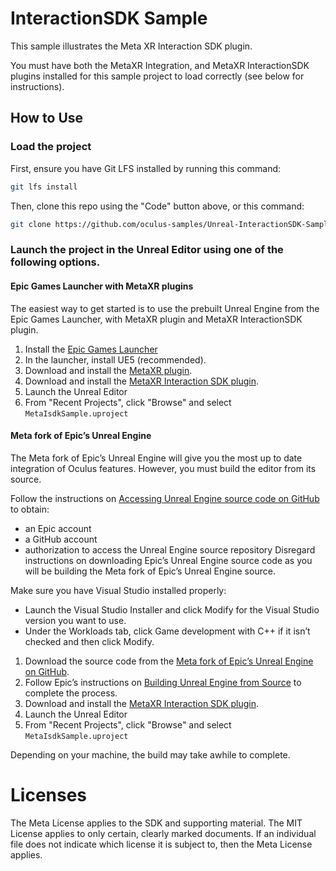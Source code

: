 # InteractionSDK Sample

This sample illustrates the Meta XR Interaction SDK plugin.

You must have both the MetaXR Integration, and MetaXR InteractionSDK plugins installed for this sample project to load correctly (see below for instructions).

## How to Use

### Load the project

First, ensure you have Git LFS installed by running this command:
```sh
git lfs install
```

Then, clone this repo using the "Code" button above, or this command:
```sh
git clone https://github.com/oculus-samples/Unreal-InteractionSDK-Sample
```

### Launch the project in the Unreal Editor using one of the following options.

#### Epic Games Launcher with MetaXR plugins

The easiest way to get started is to use the prebuilt Unreal Engine from the Epic Games Launcher, with MetaXR plugin and MetaXR InteractionSDK plugin.

1. Install the [Epic Games Launcher](https://www.epicgames.com/store/en-US/download)
2. In the launcher, install UE5 (recommended).
3. Download and install the [MetaXR plugin](https://developer.oculus.com/downloads/package/unreal-engine-5-integration).
4. Download and install the [MetaXR Interaction SDK plugin](https://developer.oculus.com/downloads/package/meta-xr-interaction-sdk-unreal).
5. Launch the Unreal Editor
6. From "Recent Projects", click "Browse" and select `MetaIsdkSample.uproject`

#### Meta fork of Epic’s Unreal Engine

The Meta fork of Epic’s Unreal Engine will give you the most up to date integration of Oculus features. However, you must build the editor from its source.

Follow the instructions on [Accessing Unreal Engine source code on GitHub](https://www.unrealengine.com/en-US/ue-on-github) to obtain:
- an Epic account
- a GitHub account
- authorization to access the Unreal Engine source repository
Disregard instructions on downloading Epic’s Unreal Engine source code as you will be building the Meta fork of Epic’s Unreal Engine source.

Make sure you have Visual Studio installed properly:
- Launch the Visual Studio Installer and click Modify for the Visual Studio version you want to use.
- Under the Workloads tab, click Game development with C++ if it isn’t checked and then click Modify.

1. Download the source code from the [Meta fork of Epic’s Unreal Engine on GitHub](https://github.com/Oculus-VR/UnrealEngine).
2. Follow Epic’s instructions on [Building Unreal Engine from Source](https://docs.unrealengine.com/5.2/en-US/building-unreal-engine-from-source/) to complete the process.
3. Download and install the [MetaXR Interaction SDK plugin](https://developer.oculus.com/downloads/package/meta-xr-interaction-sdk-unreal).
4. Launch the Unreal Editor
5. From "Recent Projects", click "Browse" and select `MetaIsdkSample.uproject`

Depending on your machine, the build may take awhile to complete.

# Licenses
The Meta License applies to the SDK and supporting material. The MIT License applies to only certain, clearly marked documents. If an individual file does not indicate which license it is subject to, then the Meta License applies.
